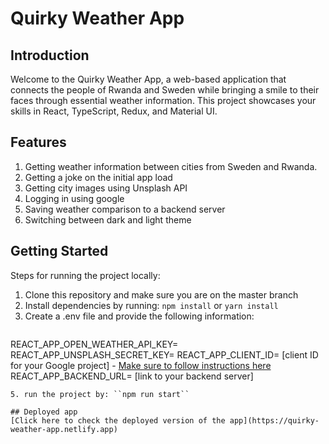 # Quirky Weather App

## Introduction

Welcome to the Quirky Weather App, a web-based application that connects the people of Rwanda and Sweden while bringing a smile to their faces through essential weather information. This project showcases your skills in React, TypeScript, Redux, and Material UI.

## Features
1. Getting weather information between cities from Sweden and Rwanda.
2. Getting a joke on the initial app load
3. Getting city images using Unsplash API
4. Logging in using google
5. Saving weather comparison to a backend server
6. Switching between dark and light theme

## Getting Started
Steps for running the project locally:
1. Clone this repository and make sure you are on the master branch
2. Install dependencies by running: ``npm install`` or ``yarn install``
3. Create a .env file and provide the following information: 
   ```
  REACT_APP_OPEN_WEATHER_API_KEY=
  REACT_APP_UNSPLASH_SECRET_KEY=
  REACT_APP_CLIENT_ID= [client ID for your Google project] - [Make sure to follow instructions here](https://github.com/MomenSherif/react-oauth)
  REACT_APP_BACKEND_URL= [link to your backend server]
   ```
5. run the project by: ``npm run start``

## Deployed app
[Click here to check the deployed version of the app](https://quirky-weather-app.netlify.app)
